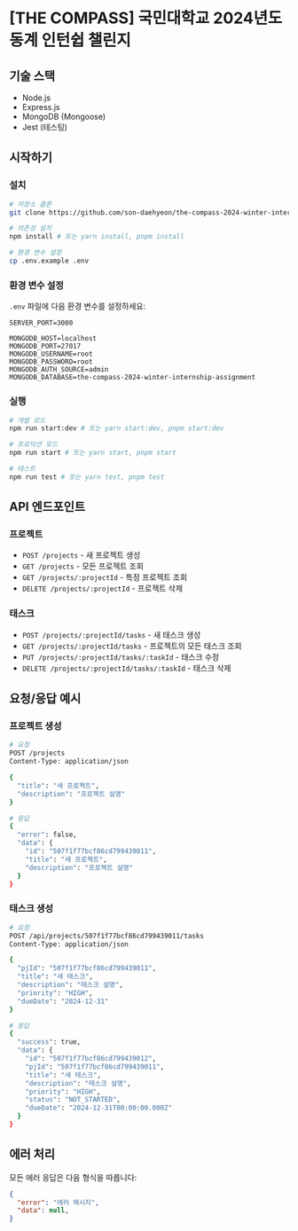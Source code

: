 # [THE COMPASS] 국민대학교 2024년도 동계 인턴쉽 챌린지

## 기술 스택

- Node.js
- Express.js
- MongoDB (Mongoose)
- Jest (테스팅)

## 시작하기

### 설치

```bash
# 저장소 클론
git clone https://github.com/son-daehyeon/the-compass-2024-winter-internship-assignment.git

# 의존성 설치
npm install # 또는 yarn install, pnpm install

# 환경 변수 설정
cp .env.example .env
```

### 환경 변수 설정

`.env` 파일에 다음 환경 변수를 설정하세요:

```env
SERVER_PORT=3000

MONGODB_HOST=localhost
MONGODB_PORT=27017
MONGODB_USERNAME=root
MONGODB_PASSWORD=root
MONGODB_AUTH_SOURCE=admin
MONGODB_DATABASE=the-compass-2024-winter-internship-assignment
```

### 실행

```bash
# 개발 모드
npm run start:dev # 또는 yarn start:dev, pnpm start:dev

# 프로덕션 모드
npm run start # 또는 yarn start, pnpm start

# 테스트
npm run test # 또는 yarn test, pnpm test
```

## API 엔드포인트

### 프로젝트

- `POST /projects` - 새 프로젝트 생성
- `GET /projects` - 모든 프로젝트 조회
- `GET /projects/:projectId` - 특정 프로젝트 조회
- `DELETE /projects/:projectId` - 프로젝트 삭제

### 태스크

- `POST /projects/:projectId/tasks` - 새 태스크 생성
- `GET /projects/:projectId/tasks` - 프로젝트의 모든 태스크 조회
- `PUT /projects/:projectId/tasks/:taskId` - 태스크 수정
- `DELETE /projects/:projectId/tasks/:taskId` - 태스크 삭제

## 요청/응답 예시

### 프로젝트 생성

```bash
# 요청
POST /projects
Content-Type: application/json

{
  "title": "새 프로젝트",
  "description": "프로젝트 설명"
}

# 응답
{
  "error": false,
  "data": {
    "id": "507f1f77bcf86cd799439011",
    "title": "새 프로젝트",
    "description": "프로젝트 설명"
  }
}
```

### 태스크 생성

```bash
# 요청
POST /api/projects/507f1f77bcf86cd799439011/tasks
Content-Type: application/json

{
  "pjId": "507f1f77bcf86cd799439011",
  "title": "새 태스크",
  "description": "태스크 설명",
  "priority": "HIGH",
  "dueDate": "2024-12-31"
}

# 응답
{
  "success": true,
  "data": {
    "id": "507f1f77bcf86cd799439012",
    "pjId": "507f1f77bcf86cd799439011",
    "title": "새 태스크",
    "description": "태스크 설명",
    "priority": "HIGH",
    "status": "NOT_STARTED",
    "dueDate": "2024-12-31T00:00:00.000Z"
  }
}
```

## 에러 처리

모든 에러 응답은 다음 형식을 따릅니다:

```json
{
  "error": "에러 메시지",
  "data": null,
}
```